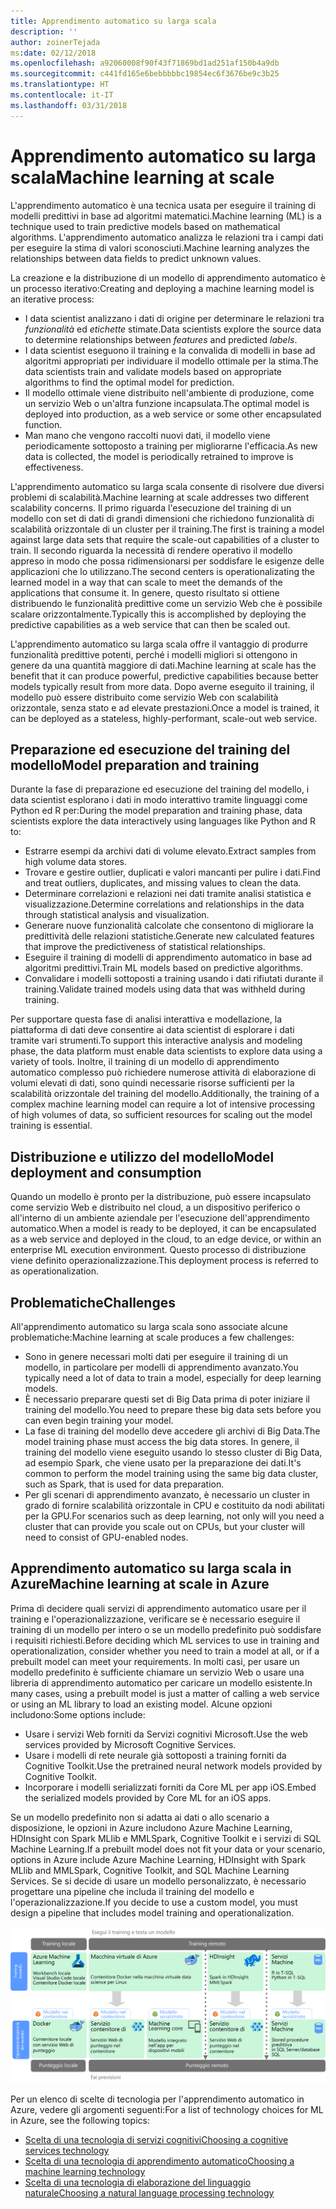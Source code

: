 ```yaml
---
title: Apprendimento automatico su larga scala
description: ''
author: zoinerTejada
ms:date: 02/12/2018
ms.openlocfilehash: a92060008f90f43f71869bd1ad251af150b4a9db
ms.sourcegitcommit: c441fd165e6bebbbbbc19854ec6f3676be9c3b25
ms.translationtype: HT
ms.contentlocale: it-IT
ms.lasthandoff: 03/31/2018
---
```

# <a name="machine-learning-at-scale"></a><span data-ttu-id="7b19a-102">Apprendimento automatico su larga scala</span><span class="sxs-lookup"><span data-stu-id="7b19a-102">Machine learning at scale</span></span>

<span data-ttu-id="7b19a-103">L'apprendimento automatico è una tecnica usata per eseguire il training di modelli predittivi in base ad algoritmi matematici.</span><span class="sxs-lookup"><span data-stu-id="7b19a-103">Machine learning (ML) is a technique used to train predictive models based on mathematical algorithms.</span></span> <span data-ttu-id="7b19a-104">L'apprendimento automatico analizza le relazioni tra i campi dati per eseguire la stima di valori sconosciuti.</span><span class="sxs-lookup"><span data-stu-id="7b19a-104">Machine learning analyzes the relationships between data fields to predict unknown values.</span></span>

<span data-ttu-id="7b19a-105">La creazione e la distribuzione di un modello di apprendimento automatico è un processo iterativo:</span><span class="sxs-lookup"><span data-stu-id="7b19a-105">Creating and deploying a machine learning model is an iterative process:</span></span>

* <span data-ttu-id="7b19a-106">I data scientist analizzano i dati di origine per determinare le relazioni tra *funzionalità* ed *etichette* stimate.</span><span class="sxs-lookup"><span data-stu-id="7b19a-106">Data scientists explore the source data to determine relationships between *features* and predicted *labels*.</span></span>
* <span data-ttu-id="7b19a-107">I data scientist eseguono il training e la convalida di modelli in base ad algoritmi appropriati per individuare il modello ottimale per la stima.</span><span class="sxs-lookup"><span data-stu-id="7b19a-107">The data scientists train and validate models based on appropriate algorithms to find the optimal model for prediction.</span></span>
* <span data-ttu-id="7b19a-108">Il modello ottimale viene distribuito nell'ambiente di produzione, come un servizio Web o un'altra funzione incapsulata.</span><span class="sxs-lookup"><span data-stu-id="7b19a-108">The optimal model is deployed into production, as a web service or some other encapsulated function.</span></span>
* <span data-ttu-id="7b19a-109">Man mano che vengono raccolti nuovi dati, il modello viene periodicamente sottoposto a training per migliorarne l'efficacia.</span><span class="sxs-lookup"><span data-stu-id="7b19a-109">As new data is collected, the model is periodically retrained to improve is effectiveness.</span></span>

<span data-ttu-id="7b19a-110">L'apprendimento automatico su larga scala consente di risolvere due diversi problemi di scalabilità.</span><span class="sxs-lookup"><span data-stu-id="7b19a-110">Machine learning at scale addresses two different scalability concerns.</span></span> <span data-ttu-id="7b19a-111">Il primo riguarda l'esecuzione del training di un modello con set di dati di grandi dimensioni che richiedono funzionalità di scalabilità orizzontale di un cluster per il training.</span><span class="sxs-lookup"><span data-stu-id="7b19a-111">The first is training a model against large data sets that require the scale-out capabilities of a cluster to train.</span></span> <span data-ttu-id="7b19a-112">Il secondo riguarda la necessità di rendere operativo il modello appreso in modo che possa ridimensionarsi per soddisfare le esigenze delle applicazioni che lo utilizzano.</span><span class="sxs-lookup"><span data-stu-id="7b19a-112">The second centers is operationalizating the learned model in a way that can scale to meet the demands of the applications that consume it.</span></span> <span data-ttu-id="7b19a-113">In genere, questo risultato si ottiene distribuendo le funzionalità predittive come un servizio Web che è possibile scalare orizzontalmente.</span><span class="sxs-lookup"><span data-stu-id="7b19a-113">Typically this is accomplished by deploying the predictive capabilities as a web service that can then be scaled out.</span></span>

<span data-ttu-id="7b19a-114">L'apprendimento automatico su larga scala offre il vantaggio di produrre funzionalità predittive potenti, perché i modelli migliori si ottengono in genere da una quantità maggiore di dati.</span><span class="sxs-lookup"><span data-stu-id="7b19a-114">Machine learning at scale has the benefit that it can produce powerful, predictive capabilities because better models typically result from more data.</span></span> <span data-ttu-id="7b19a-115">Dopo averne eseguito il training, il modello può essere distribuito come servizio Web con scalabilità orizzontale, senza stato e ad elevate prestazioni.</span><span class="sxs-lookup"><span data-stu-id="7b19a-115">Once a model is trained, it can be deployed as a stateless, highly-performant, scale-out web service.</span></span> 

## <a name="model-preparation-and-training"></a><span data-ttu-id="7b19a-116">Preparazione ed esecuzione del training del modello</span><span class="sxs-lookup"><span data-stu-id="7b19a-116">Model preparation and training</span></span>

<span data-ttu-id="7b19a-117">Durante la fase di preparazione ed esecuzione del training del modello, i data scientist esplorano i dati in modo interattivo tramite linguaggi come Python ed R per:</span><span class="sxs-lookup"><span data-stu-id="7b19a-117">During the model preparation and training phase, data scientists explore the data interactively using languages like Python and R to:</span></span>

* <span data-ttu-id="7b19a-118">Estrarre esempi da archivi dati di volume elevato.</span><span class="sxs-lookup"><span data-stu-id="7b19a-118">Extract samples from high volume data stores.</span></span>
* <span data-ttu-id="7b19a-119">Trovare e gestire outlier, duplicati e valori mancanti per pulire i dati.</span><span class="sxs-lookup"><span data-stu-id="7b19a-119">Find and treat outliers, duplicates, and missing values to clean the data.</span></span>
* <span data-ttu-id="7b19a-120">Determinare correlazioni e relazioni nei dati tramite analisi statistica e visualizzazione.</span><span class="sxs-lookup"><span data-stu-id="7b19a-120">Determine correlations and relationships in the data through statistical analysis and visualization.</span></span>
* <span data-ttu-id="7b19a-121">Generare nuove funzionalità calcolate che consentono di migliorare la predittività delle relazioni statistiche.</span><span class="sxs-lookup"><span data-stu-id="7b19a-121">Generate new calculated features that improve the predictiveness of statistical relationships.</span></span>
* <span data-ttu-id="7b19a-122">Eseguire il training di modelli di apprendimento automatico in base ad algoritmi predittivi.</span><span class="sxs-lookup"><span data-stu-id="7b19a-122">Train ML models based on predictive algorithms.</span></span>
* <span data-ttu-id="7b19a-123">Convalidare i modelli sottoposti a training usando i dati rifiutati durante il training.</span><span class="sxs-lookup"><span data-stu-id="7b19a-123">Validate trained models using data that was withheld during training.</span></span>

<span data-ttu-id="7b19a-124">Per supportare questa fase di analisi interattiva e modellazione, la piattaforma di dati deve consentire ai data scientist di esplorare i dati tramite vari strumenti.</span><span class="sxs-lookup"><span data-stu-id="7b19a-124">To support this interactive analysis and modeling phase, the data platform must enable data scientists to explore data using a variety of tools.</span></span> <span data-ttu-id="7b19a-125">Inoltre, il training di un modello di apprendimento automatico complesso può richiedere numerose attività di elaborazione di volumi elevati di dati, sono quindi necessarie risorse sufficienti per la scalabilità orizzontale del training del modello.</span><span class="sxs-lookup"><span data-stu-id="7b19a-125">Additionally, the training of a complex machine learning model can require a lot of intensive processing of high volumes of data, so sufficient resources for scaling out the model training is essential.</span></span>

## <a name="model-deployment-and-consumption"></a><span data-ttu-id="7b19a-126">Distribuzione e utilizzo del modello</span><span class="sxs-lookup"><span data-stu-id="7b19a-126">Model deployment and consumption</span></span>

<span data-ttu-id="7b19a-127">Quando un modello è pronto per la distribuzione, può essere incapsulato come servizio Web e distribuito nel cloud, a un dispositivo periferico o all'interno di un ambiente aziendale per l'esecuzione dell'apprendimento automatico.</span><span class="sxs-lookup"><span data-stu-id="7b19a-127">When a model is ready to be deployed, it can be encapsulated as a web service and deployed in the cloud, to an edge device, or within an enterprise ML execution environment.</span></span> <span data-ttu-id="7b19a-128">Questo processo di distribuzione viene definito operazionalizzazione.</span><span class="sxs-lookup"><span data-stu-id="7b19a-128">This deployment process is referred to as operationalization.</span></span>

## <a name="challenges"></a><span data-ttu-id="7b19a-129">Problematiche</span><span class="sxs-lookup"><span data-stu-id="7b19a-129">Challenges</span></span>

<span data-ttu-id="7b19a-130">All'apprendimento automatico su larga scala sono associate alcune problematiche:</span><span class="sxs-lookup"><span data-stu-id="7b19a-130">Machine learning at scale produces a few challenges:</span></span>

- <span data-ttu-id="7b19a-131">Sono in genere necessari molti dati per eseguire il training di un modello, in particolare per modelli di apprendimento avanzato.</span><span class="sxs-lookup"><span data-stu-id="7b19a-131">You typically need a lot of data to train a model, especially for deep learning models.</span></span>
- <span data-ttu-id="7b19a-132">È necessario preparare questi set di Big Data prima di poter iniziare il training del modello.</span><span class="sxs-lookup"><span data-stu-id="7b19a-132">You need to prepare these big data sets before you can even begin training your model.</span></span>
- <span data-ttu-id="7b19a-133">La fase di training del modello deve accedere gli archivi di Big Data.</span><span class="sxs-lookup"><span data-stu-id="7b19a-133">The model training phase must access the big data stores.</span></span> <span data-ttu-id="7b19a-134">In genere, il training del modello viene eseguito usando lo stesso cluster di Big Data, ad esempio Spark, che viene usato per la preparazione dei dati.</span><span class="sxs-lookup"><span data-stu-id="7b19a-134">It's common to perform the model training using the same big data cluster, such as Spark, that is used for data preparation.</span></span> 
- <span data-ttu-id="7b19a-135">Per gli scenari di apprendimento avanzato, è necessario un cluster in grado di fornire scalabilità orizzontale in CPU e costituito da nodi abilitati per la GPU.</span><span class="sxs-lookup"><span data-stu-id="7b19a-135">For scenarios such as deep learning, not only will you need a cluster that can provide you scale out on CPUs, but your cluster will need to consist of GPU-enabled nodes.</span></span>

## <a name="machine-learning-at-scale-in-azure"></a><span data-ttu-id="7b19a-136">Apprendimento automatico su larga scala in Azure</span><span class="sxs-lookup"><span data-stu-id="7b19a-136">Machine learning at scale in Azure</span></span>

<span data-ttu-id="7b19a-137">Prima di decidere quali servizi di apprendimento automatico usare per il training e l'operazionalizzazione, verificare se è necessario eseguire il training di un modello per intero o se un modello predefinito può soddisfare i requisiti richiesti.</span><span class="sxs-lookup"><span data-stu-id="7b19a-137">Before deciding which ML services to use in training and operationalization, consider whether you need to train a model at all, or if a prebuilt model can meet your requirements.</span></span> <span data-ttu-id="7b19a-138">In molti casi, per usare un modello predefinito è sufficiente chiamare un servizio Web o usare una libreria di apprendimento automatico per caricare un modello esistente.</span><span class="sxs-lookup"><span data-stu-id="7b19a-138">In many cases, using a prebuilt model is just a matter of calling a web service or using an ML library to load an existing model.</span></span> <span data-ttu-id="7b19a-139">Alcune opzioni includono:</span><span class="sxs-lookup"><span data-stu-id="7b19a-139">Some options include:</span></span> 

- <span data-ttu-id="7b19a-140">Usare i servizi Web forniti da Servizi cognitivi Microsoft.</span><span class="sxs-lookup"><span data-stu-id="7b19a-140">Use the web services provided by Microsoft Cognitive Services.</span></span>
- <span data-ttu-id="7b19a-141">Usare i modelli di rete neurale già sottoposti a training forniti da Cognitive Toolkit.</span><span class="sxs-lookup"><span data-stu-id="7b19a-141">Use the pretrained neural network models provided by Cognitive Toolkit.</span></span>
- <span data-ttu-id="7b19a-142">Incorporare i modelli serializzati forniti da Core ML per app iOS.</span><span class="sxs-lookup"><span data-stu-id="7b19a-142">Embed the serialized models provided by Core ML for an iOS apps.</span></span> 

<span data-ttu-id="7b19a-143">Se un modello predefinito non si adatta ai dati o allo scenario a disposizione, le opzioni in Azure includono Azure Machine Learning, HDInsight con Spark MLlib e MMLSpark, Cognitive Toolkit e i servizi di SQL Machine Learning.</span><span class="sxs-lookup"><span data-stu-id="7b19a-143">If a prebuilt model does not fit your data or your scenario, options in Azure include Azure Machine Learning, HDInsight with Spark MLlib and MMLSpark, Cognitive Toolkit, and SQL Machine Learning Services.</span></span> <span data-ttu-id="7b19a-144">Se si decide di usare un modello personalizzato, è necessario progettare una pipeline che includa il training del modello e l'operazionalizzazione.</span><span class="sxs-lookup"><span data-stu-id="7b19a-144">If you decide to use a custom model, you must design a pipeline that includes model training and operationalization.</span></span> 

![Opzioni di modelli in Azure](./images/machine-learning-model-training-and-deployment.png)

<span data-ttu-id="7b19a-146">Per un elenco di scelte di tecnologia per l'apprendimento automatico in Azure, vedere gli argomenti seguenti:</span><span class="sxs-lookup"><span data-stu-id="7b19a-146">For a list of technology choices for ML in Azure, see the following topics:</span></span>

- [<span data-ttu-id="7b19a-147">Scelta di una tecnologia di servizi cognitivi</span><span class="sxs-lookup"><span data-stu-id="7b19a-147">Choosing a cognitive services technology</span></span>](../technology-choices/cognitive-services.md)
- [<span data-ttu-id="7b19a-148">Scelta di una tecnologia di apprendimento automatico</span><span class="sxs-lookup"><span data-stu-id="7b19a-148">Choosing a machine learning technology</span></span>](../technology-choices/data-science-and-machine-learning.md)
- [<span data-ttu-id="7b19a-149">Scelta di una tecnologia di elaborazione del linguaggio naturale</span><span class="sxs-lookup"><span data-stu-id="7b19a-149">Choosing a natural language processing technology</span></span>](../technology-choices/natural-language-processing.md)
